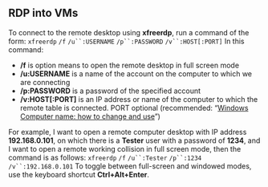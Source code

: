 ## RDP into VMs
To connect to the remote desktop using **xfreerdp**, run a command of the form:
`xfreerdp` `/f` `/u``:USERNAME` `/p``:PASSWORD` `/v``:HOST[:PORT]`
In this command:
-   **/f** is option means to open the remote desktop in full screen mode
-   **/u:USERNAME** is a name of the account on the computer to which we are connecting
-   **/p:PASSWORD** is a password of the specified account
-   **/v:HOST[:PORT]** is an IP address or name of the computer to which the remote table is connected. PORT optional (recommended: “[Windows Computer name: how to change and use](https://miloserdov.org/?p=4247)”)

For example, I want to open a remote computer desktop with IP address **192.168.0.101**, on which there is a **Tester** user with a password of **1234**, and I want to open a remote working collision in full screen mode, then the command is as follows:
`xfreerdp` `/f` `/u``:Tester` `/p``:1234` `/v``:192.168.0.101`
To toggle between full-screen and windowed modes, use the keyboard shortcut **Ctrl+Alt+Enter**.

